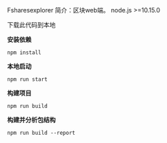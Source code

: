 Fsharesexplorer
简介：区块web端。
node.js >=10.15.0

下载此代码到本地

**安装依赖**
```
npm install
```

**本地启动**


```
npm run start
```
**构建项目**


```
npm run build
```
**构建并分析包结构**


```
npm run build --report
```


